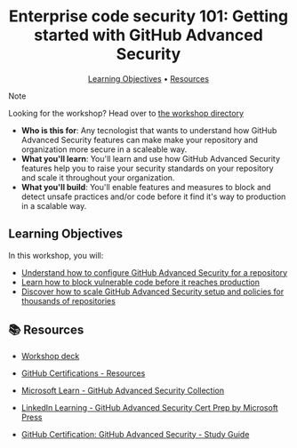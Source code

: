 <h1 align="center">Enterprise code security 101: Getting started with GitHub Advanced Security</h1>

<p align="center">
  <a href="#learning-objectives">Learning Objectives</a> •
  <a href="#books-resources">Resources</a>
</p>

> [!NOTE]
> Looking for the workshop? Head over to [the workshop directory](./workshop)

- **Who is this for**: Any tecnologist that wants to understand how GitHub Advanced Security features can make make your repository and organization more secure in a scaleable way.
- **What you'll learn**: You'll learn and use how GitHub Advanced Security features help you to raise your security standards on your repository and scale it throughout your organization.
- **What you'll build**: You'll enable features and measures to block and detect unsafe practices and/or code before it find it's way to production in a scalable way.

## Learning Objectives

In this workshop, you will:
  - [Understand how to configure GitHub Advanced Security for a repository](./workshop/1-understand-how-to-configure-github-advanced-security-for-a-repository.md)
  - [Learn how to block vulnerable code before it reaches production](./workshop/2-understand-ways-to-block-vulnerable-code-before-it-reaches-production.md)
  - [Discover how to scale GitHub Advanced Security setup and policies for thousands of repositories](./workshop/3-discover-how-to-scale-github-advanced-security-setup-and-policies-for-thousands-of-repositories.md)

## :books: Resources
- [Workshop deck](./workshop/resources/Enterprise%20code%20security%20101%20-%20Getting%20started%20with%20GitHub%20Advanced%20Security.pdf)

- [GitHub Certifications - Resources](https://resources.github.com/learn/certifications)
- [Microsoft Learn - GitHub Advanced Security Collection](https://gh.io/AAs60mv)
- [LinkedIn Learning - GitHub Advanced Security Cert Prep by Microsoft Press](https://gh.io/AAs5sx4)
- [GitHub Certification: GitHub Advanced Security - Study Guide](https://gh.io/AAs60mx)

